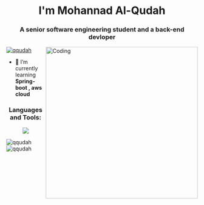 <h1 align="center"> I'm Mohannad Al-Qudah</h1>
<h3 align="center">A senior software engineering student and a back-end devloper</h3>

 <img align="right" alt="Coding" width="400" src="https://www.pinterest.com/pin/18718154694703786/">


<p align="left"> <a href="https://github.com/ryo-ma/github-profile-trophy"><img src="https://github-profile-trophy.vercel.app/?username=qqudah" alt="qqudah" /></a> </p>

- 🌱 I’m currently learning **Spring-boot , aws cloud**

<p align="center">
</p>

<h3 align="center">Languages and Tools:</h3>
<p align="center">
  <img src="https://skillicons.dev/icons?i=java,spring,dotnet,cs,html,css,postgresql,mysql,aws,postman" />
</p>

<p><img align="left" src="https://github-readme-stats.vercel.app/api/top-langs?username=qqudah&show_icons=true&locale=en&layout=compact" alt="qqudah" /></p>

<p>&nbsp;<img align="center" src="https://github-readme-stats.vercel.app/api?username=qqudah&show_icons=true&locale=en" alt="qqudah" /></p>
